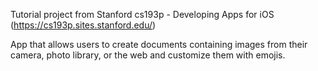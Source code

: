 Tutorial project from Stanford cs193p - Developing Apps for iOS (https://cs193p.sites.stanford.edu/)

App that allows users to create documents containing images from their camera, photo library, or the web and customize them with emojis.
